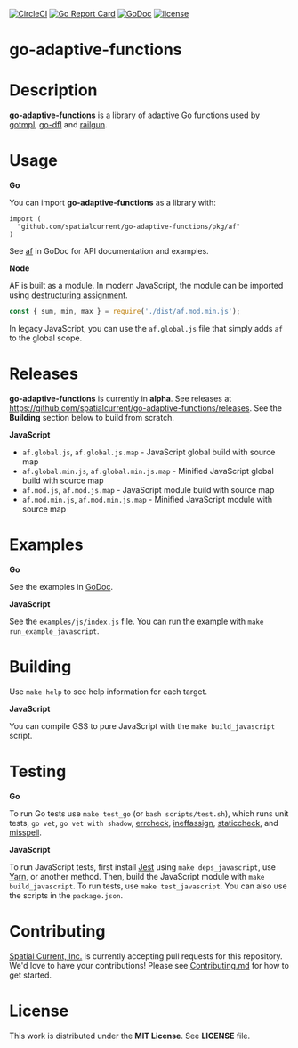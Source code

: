 [![CircleCI](https://circleci.com/gh/spatialcurrent/go-adaptive-functions/tree/master.svg?style=svg)](https://circleci.com/gh/spatialcurrent/go-adaptive-functions/tree/master) [![Go Report Card](https://goreportcard.com/badge/spatialcurrent/go-adaptive-functions)](https://goreportcard.com/report/spatialcurrent/go-adaptive-functions)  [![GoDoc](https://godoc.org/github.com/spatialcurrent/go-adaptive-functions?status.svg)](https://godoc.org/github.com/spatialcurrent/go-adaptive-functions) [![license](http://img.shields.io/badge/license-MIT-red.svg?style=flat)](https://github.com/spatialcurrent/go-adaptive-functions/blob/master/LICENSE.md)

# go-adaptive-functions

# Description

**go-adaptive-functions** is a library of adaptive Go functions used by [gotmpl](https://github.com/spatialcurrent/gotmpl), [go-dfl](https://github.com/spatialcurrent/go-dfl) and [railgun](https://github.com/spatialcurrent/railgun).

# Usage

**Go**

You can import **go-adaptive-functions** as a library with:

```
import (
  "github.com/spatialcurrent/go-adaptive-functions/pkg/af"
)
```

See [af](https://godoc.org/github.com/spatialcurrent/go-adaptive-functions/pkg/af) in GoDoc for API documentation and examples.

**Node**

AF is built as a module.  In modern JavaScript, the module can be imported using [destructuring assignment](https://developer.mozilla.org/en-US/docs/Web/JavaScript/Reference/Operators/Destructuring_assignment).

```javascript
const { sum, min, max } = require('./dist/af.mod.min.js');
```

In legacy JavaScript, you can use the `af.global.js` file that simply adds `af` to the global scope.

# Releases

**go-adaptive-functions** is currently in **alpha**.  See releases at https://github.com/spatialcurrent/go-adaptive-functions/releases.  See the **Building** section below to build from scratch.

**JavaScript**

- `af.global.js`, `af.global.js.map` - JavaScript global build with source map
- `af.global.min.js`, `af.global.min.js.map` - Minified JavaScript global build with source map
- `af.mod.js`, `af.mod.js.map` - JavaScript module build  with source map
- `af.mod.min.js`, `af.mod.min.js.map` - Minified JavaScript module with source map

# Examples

**Go**

See the examples in [GoDoc](https://godoc.org/github.com/spatialcurrent/go-adaptive-functions/pkg/af).

**JavaScript**

See the `examples/js/index.js` file.  You can run the example with `make run_example_javascript`.

# Building

Use `make help` to see help information for each target.

**JavaScript**

You can compile GSS to pure JavaScript with the `make build_javascript` script.

# Testing

**Go**

To run Go tests use `make test_go` (or `bash scripts/test.sh`), which runs unit tests, `go vet`, `go vet with shadow`, [errcheck](https://github.com/kisielk/errcheck), [ineffassign](https://github.com/gordonklaus/ineffassign), [staticcheck](https://staticcheck.io/), and [misspell](https://github.com/client9/misspell).

**JavaScript**

To run JavaScript tests, first install [Jest](https://jestjs.io/) using `make deps_javascript`, use [Yarn](https://yarnpkg.com/en/), or another method.  Then, build the JavaScript module with `make build_javascript`.  To run tests, use `make test_javascript`.  You can also use the scripts in the `package.json`.

# Contributing

[Spatial Current, Inc.](https://spatialcurrent.io) is currently accepting pull requests for this repository.  We'd love to have your contributions!  Please see [Contributing.md](https://github.com/spatialcurrent/go-adaptive-functions/blob/master/CONTRIBUTING.md) for how to get started.

# License

This work is distributed under the **MIT License**.  See **LICENSE** file.

